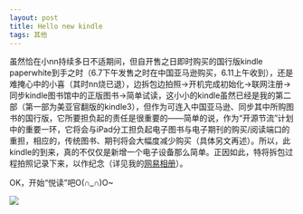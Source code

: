 ```yaml
---
layout: post
title: Hello new kindle
tags: 其他
---
```


虽然恰在小nn持续多日不适期间，但自开售之日即时购买的国行版kindle paperwhite到手之时（6.7下午发售之时在中国亚马逊购买，6.11上午收到），还是难掩心中的小喜（其时nn烧已退），边拆包边拍照→开机完成初始化→联网注册→同步kindle图书馆中的正版图书→简单试读，这小小的kindle虽然已经是我的第二部（第一部为美亚官翻版的kindle3），但作为可连入中国亚马逊、同步其中所购图书的国行版，它所要担负起的责任是很重要的——简单的说，作为“开源节流”计划中的重要一环，它将会与iPad分工担负起电子图书与电子期刊的购买/阅读端口的重担，相应的，传统图书、期刊将会大幅度减少购买（具体另文再述）。所以，此kindle的到来，真的不仅仅是新增一个电子设备那么简单。正因如此，特将拆包过程拍照记录下来，以作纪念（详见我的[网易相册](http://photo.163.com/cpxxpc/#m=1&aid=259053697&p=1)）。

OK，开始“悦读”吧O(∩_∩)O~ 

![](http://ohfv138uq.bkt.clouddn.com/kindle.jpg-700)

